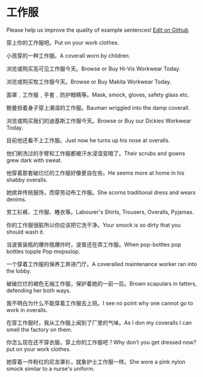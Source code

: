 # 工作服

Please help us improve the quality of example sentences! [Edit on Github](https://github.com/jiyushe/jiyu-example-sentence-source/blob/main/chinese/gongzuofu.md)

<p><span class="chinese">穿上你的工作服吧。</span><span class="english">Put on your work clothes.</span></p>

<p><span class="chinese">小孩穿的一种工作服。</span><span class="english">A coverall worn by children.</span></p>

<p><span class="chinese">浏览或购买高可见工作服今天。</span><span class="english">Browse or Buy Hi-Vis Workwear Today.</span></p>

<p><span class="chinese">浏览或购买牧工作服今天。</span><span class="english">Browse or Buy Makita Workwear Today.</span></p>

<p><span class="chinese">面罩﹐工作服﹐手套﹐防护眼睛等。</span><span class="english">Mask, smock, gloves, safety glass etc.</span></p>

<p><span class="chinese">鲍曼扭着身子穿上潮湿的工作服。</span><span class="english">Bauman wriggled into the damp coverall.</span></p>

<p><span class="chinese">浏览或购买我们的迪基斯工作服今天。</span><span class="english">Browse or Buy our Dickies Workwear Today.</span></p>

<p><span class="chinese">目前他还看不上工作服。</span><span class="english">Just now he turns up his nose at overalls.</span></p>

<p><span class="chinese">他们刷洗过的手臂和工作服都被汗水浸湿变暗了。</span><span class="english">Their scrubs and gowns grew dark with sweat.</span></p>

<p><span class="chinese">他穿着那套破烂烂的工作服好像更自在些。</span><span class="english">He seems more at home in his shabby overalls.</span></p>

<p><span class="chinese">她摈弃传统服饰，而穿劳动布工作服。</span><span class="english">She scorns traditional dress and wears denims.</span></p>

<p><span class="chinese">劳工衫裤、工作服、睡衣等。</span><span class="english">Labourer's Shirts, Trousers, Overalls, Pyjamas.</span></p>

<p><span class="chinese">你的工作服很脏所以你应该把它洗干净。</span><span class="english">Your smock is so dirty that you should wash it.</span></p>

<p><span class="chinese">当波普装瓶的爆炸瓶爆炸时，波普还在弄工作服。</span><span class="english">When pop-bottles pop bottles topple Pop mopsslop.</span></p>

<p><span class="chinese">一个穿着工作服的保养工奔进门厅。</span><span class="english">A coveralled maintenance worker ran into the lobby.</span></p>

<p><span class="chinese">破破烂烂的褐色无袖工作服，保护着她的一前一后。</span><span class="english">Brown scapulars in tatters, defending her both ways.</span></p>

<p><span class="chinese">我不明白为什么不能穿着工作服去上班。</span><span class="english">I see no point why one cannot go to work in overalls.</span></p>

<p><span class="chinese">在穿工作服时，我从工作服上闻到了厂里的气味。</span><span class="english">As I don my coveralls I can smell the factory on them.</span></p>

<p><span class="chinese">你怎么现在还不穿衣服，穿上你的工作服吧？</span><span class="english">Why don’t you get dressed now? put on your work clothes.</span></p>

<p><span class="chinese">她穿着一件粉红的尼龙罩衫，就象护士工作服一样。</span><span class="english">She wore a pink nylon smock similar to a nurse's uniform.</span></p>

